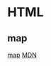 # HTML

## map
[map](./map/map.html)
[MDN](https://developer.mozilla.org/zh-CN/docs/Web/HTML/Element/area)
